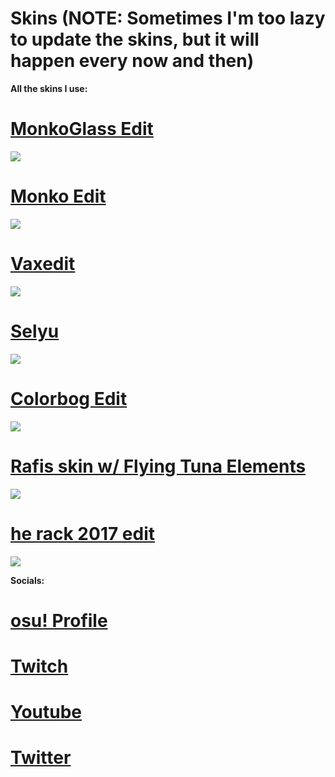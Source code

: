 # Skins (NOTE: Sometimes I'm too lazy to update the skins, but it will happen every now and then)

**All the skins I use:**
# [MonkoGlass Edit](https://rektygon.s-ul.eu/GNlOhItr)
![](https://i.imgur.com/yDZozFd.jpg)
<br>
# [Monko Edit](https://rektygon.s-ul.eu/LpO3ZXOQ)
![](https://i.imgur.com/6RpAgPr.png)
<br>
# [Vaxedit](https://rektygon.s-ul.eu/pekpQrxb)
![](https://i.imgur.com/cfUT2Hl.png)
<br>
# [Selyu](https://rektygon.s-ul.eu/jwcqinVI)
![](https://i.imgur.com/uwfrsMO.jpg)
<br>
# [Colorbog Edit ](https://rektygon.s-ul.eu/j7ChbvC2)
![](https://i.imgur.com/kqr6iUy.jpg)
<br>
# [Rafis skin w/ Flying Tuna Elements](https://rektygon.s-ul.eu/WUFtnddq)
![](https://i.imgur.com/bnsAgHU.jpg)
<br>
# [he rack 2017 edit](https://rektygon.s-ul.eu/L9wppK4i)
![](https://i.imgur.com/RjZ45VI.jpg)
<br>

**Socials:**
# [osu! Profile](https://osu.ppy.sh/users/7813296)
# [Twitch](https://www.twitch.tv/rektygon)
# [Youtube](https://www.youtube.com/watch?v=Ni0-j24AIYw&t=227s)
# [Twitter](https://twitter.com/Rektygon)


 


